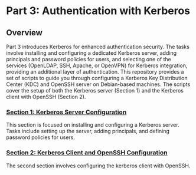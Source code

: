 # Part 3: Authentication with Kerberos

## Overview

Part 3 introduces Kerberos for enhanced authentication security. The tasks involve installing and configuring a dedicated Kerberos server, adding principals and password policies for users, and selecting one of the services (OpenLDAP, SSH, Apache, or OpenVPN) for Kerberos integration, providing an additional layer of authentication.
This repository provides a set of scripts to guide you through configuring a Kerberos Key Distribution Center (KDC) and OpenSSH server on Debian-based machines. The scripts cover the setup of both the Kerberos server (Section 1) and the Kerberos client with OpenSSH (Section 2).


### [Section 1: Kerberos Server Configuration](section1/_section1)

This section is focused on installing and configuring a Kerberos server. Tasks include setting up the server, adding principals, and defining password policies for users.

### [Section 2: Kerberos Client and OpenSSH Configuration](section2/_section2)

The second section involves configuring the kerberos client with OpenSSH.
